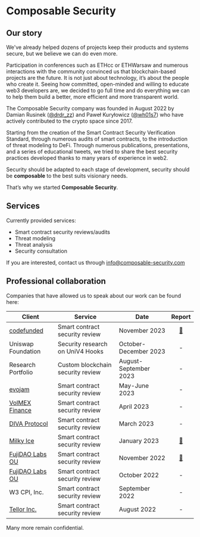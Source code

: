 # Composable Security

## Our story

We've already helped dozens of projects keep their products and systems secure, but we believe we can do even more.
 
Participation in conferences such as ETHcc or ETHWarsaw and numerous interactions with the community convinced us that blockchain-based projects are the future. It is not just about technology, it’s about the people who create it. Seeing how committed, open-minded and willing to educate web3 developers are, we decided to go full time and do everything we can to help them build a better, more efficient and more transparent world.
 
The Composable Security company was founded in August 2022 by Damian Rusinek ([@drdr_zz](https://twitter.com/drdr_zz)) and Paweł Kuryłowicz ([@wh01s7](https://twitter.com/wh01s7)) who have actively contributed to the crypto space since 2017. 
 
Starting from the creation of the Smart Contract Security Verification Standard, through numerous audits of smart contracts, to the introduction of threat modeling to DeFi. Through numerous publications, presentations, and a series of educational tweets, we tried to share the best security practices developed thanks to many years of experience in web2.
 
Security should be adapted to each stage of development, security should be **composable** to the best suits visionary needs.
 
That’s why we started **Composable Security**.

## Services

Currently provided services:
* Smart contract security reviews/audits
* Threat modeling
* Threat analysis
* Security consultation
 
If you are interested, contact us through [info@composable-security.com](mailto:info@composable-security.com)

## Professional collaboration

Companies that have allowed us to speak about our work can be found here:

| Client | Service| Date | Report |
| ------ | ------ | ------ | :----: |
| [codefunded](https://codefunded.com/) | Smart contract security review | November 2023 | [📄](https://github.com/ComposableSecurity/.github/blob/main/reports/2023_11_Codefunded.pdf) |
| Uniswap Foundation | Security research on UniV4 Hooks | October-December 2023 | - |
| Research Portfolio | Custom blockchain security review | August-September 2023 | - |
| [evojam](https://evojam.com/) | Smart contract security review | May-June 2023 | - |
| [VolMEX Finance](https://volmex.finance/) | Smart contract security review | April 2023 | - |
| [DIVA Protocol](https://www.divaprotocol.io/) | Smart contract security review | March 2023 | - |
| [Milky Ice](https://milkyice.io/) | Smart contract security review | January 2023 | [📄](https://github.com/ComposableSecurity/.github/blob/main/reports/2023_01_MilkyIce.pdf) |
| [FujiDAO Labs OU](https://www.fujidao.org/) | Smart contract security review | November 2022 | [📄](https://github.com/ComposableSecurity/.github/blob/main/reports/2022_11_Fujidao_Labs_OU.pdf) |
| [FujiDAO Labs OU](https://www.fujidao.org/) | Smart contract security review | October 2022 | - |
| W3 CPI, Inc. | Smart contract security review | September 2022 | - |
| [Tellor Inc.](https://tellor.io/) | Smart contract security review | August 2022 | - |

Many more remain confidential.

